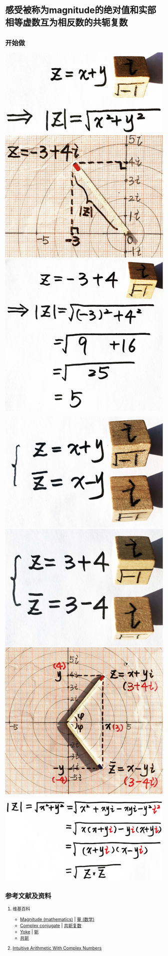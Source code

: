 # 感受被称为magnitude的绝对值和实部相等虚数互为相反数的共轭复数

## 开始做

![](/images/复数分析/感受被称为magnitude的绝对值和实部相等虚数互为相反数的共轭复数/1a1.jpg)
![](/images/复数分析/感受被称为magnitude的绝对值和实部相等虚数互为相反数的共轭复数/1a2.jpg)
![](/images/复数分析/感受被称为magnitude的绝对值和实部相等虚数互为相反数的共轭复数/1a3.jpg)

![](/images/复数分析/感受被称为magnitude的绝对值和实部相等虚数互为相反数的共轭复数/2a1.jpg)
![](/images/复数分析/感受被称为magnitude的绝对值和实部相等虚数互为相反数的共轭复数/2a2.jpg)
![](/images/复数分析/感受被称为magnitude的绝对值和实部相等虚数互为相反数的共轭复数/2a3.jpg)

![](/images/复数分析/感受被称为magnitude的绝对值和实部相等虚数互为相反数的共轭复数/3a1.jpg)

## 参考文献及资料

1. 维基百科
	- [Magnitude (mathematics)](hhttps://en.wikipedia.org/wiki/Magnitude_(mathematics)) | [量 (数学)](https://zh.wikipedia.org/wiki/%E9%87%8F_(%E6%95%B0%E5%AD%A6)) 
	- [Complex conjugate](https://en.wikipedia.org/wiki/Complex_conjugate) | [共轭复数](https://zh.wikipedia.org/wiki/%E5%85%B1%E8%BD%AD%E5%A4%8D%E6%95%B0) 
	- [Yoke](https://en.wikipedia.org/wiki/Yoke) | [轭](https://zh.wikipedia.org/wiki/%E8%BB%9B) 
	- [共轭](https://zh.wikipedia.org/wiki/%E5%85%B1%E8%BD%AD) 

2. [Intuitive Arithmetic With Complex Numbers](https://betterexplained.com/articles/intuitive-arithmetic-with-complex-numbers/)